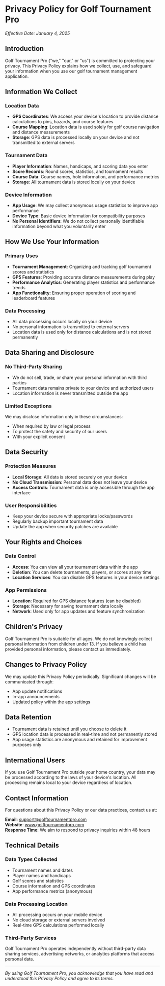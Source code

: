 # Privacy Policy for Golf Tournament Pro

*Effective Date: January 4, 2025*

## Introduction
Golf Tournament Pro ("we," "our," or "us") is committed to protecting your privacy. This Privacy Policy explains how we collect, use, and safeguard your information when you use our golf tournament management application.

## Information We Collect

### Location Data
- **GPS Coordinates**: We access your device's location to provide distance calculations to pins, hazards, and course features
- **Course Mapping**: Location data is used solely for golf course navigation and distance measurements
- **Storage**: GPS data is processed locally on your device and not transmitted to external servers

### Tournament Data
- **Player Information**: Names, handicaps, and scoring data you enter
- **Score Records**: Round scores, statistics, and tournament results
- **Course Data**: Course names, hole information, and performance metrics
- **Storage**: All tournament data is stored locally on your device

### Device Information
- **App Usage**: We may collect anonymous usage statistics to improve app performance
- **Device Type**: Basic device information for compatibility purposes
- **No Personal Identifiers**: We do not collect personally identifiable information beyond what you voluntarily enter

## How We Use Your Information

### Primary Uses
- **Tournament Management**: Organizing and tracking golf tournament scores and statistics
- **GPS Features**: Providing accurate distance measurements during play
- **Performance Analytics**: Generating player statistics and performance trends
- **App Functionality**: Ensuring proper operation of scoring and leaderboard features

### Data Processing
- All data processing occurs locally on your device
- No personal information is transmitted to external servers
- Location data is used only for distance calculations and is not stored permanently

## Data Sharing and Disclosure

### No Third-Party Sharing
- We do not sell, trade, or share your personal information with third parties
- Tournament data remains private to your device and authorized users
- Location information is never transmitted outside the app

### Limited Exceptions
We may disclose information only in these circumstances:
- When required by law or legal process
- To protect the safety and security of our users
- With your explicit consent

## Data Security

### Protection Measures
- **Local Storage**: All data is stored securely on your device
- **No Cloud Transmission**: Personal data does not leave your device
- **Access Controls**: Tournament data is only accessible through the app interface

### User Responsibilities
- Keep your device secure with appropriate locks/passwords
- Regularly backup important tournament data
- Update the app when security patches are available

## Your Rights and Choices

### Data Control
- **Access**: You can view all your tournament data within the app
- **Deletion**: You can delete tournaments, players, or scores at any time
- **Location Services**: You can disable GPS features in your device settings

### App Permissions
- **Location**: Required for GPS distance features (can be disabled)
- **Storage**: Necessary for saving tournament data locally
- **Network**: Used only for app updates and feature synchronization

## Children's Privacy
Golf Tournament Pro is suitable for all ages. We do not knowingly collect personal information from children under 13. If you believe a child has provided personal information, please contact us immediately.

## Changes to Privacy Policy
We may update this Privacy Policy periodically. Significant changes will be communicated through:
- App update notifications
- In-app announcements
- Updated policy within the app settings

## Data Retention
- Tournament data is retained until you choose to delete it
- GPS location data is processed in real-time and not permanently stored
- App usage statistics are anonymous and retained for improvement purposes only

## International Users
If you use Golf Tournament Pro outside your home country, your data may be processed according to the laws of your device's location. All processing remains local to your device regardless of location.

## Contact Information
For questions about this Privacy Policy or our data practices, contact us at:

**Email**: support@golftournamentpro.com  
**Website**: www.golftournamentpro.com  
**Response Time**: We aim to respond to privacy inquiries within 48 hours

## Technical Details

### Data Types Collected
- Tournament names and dates
- Player names and handicaps
- Golf scores and statistics
- Course information and GPS coordinates
- App performance metrics (anonymous)

### Data Processing Location
- All processing occurs on your mobile device
- No cloud storage or external servers involved
- Real-time GPS calculations performed locally

### Third-Party Services
Golf Tournament Pro operates independently without third-party data sharing services, advertising networks, or analytics platforms that access personal data.

---

*By using Golf Tournament Pro, you acknowledge that you have read and understood this Privacy Policy and agree to its terms.*